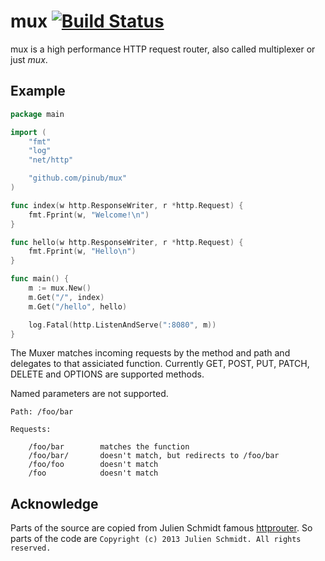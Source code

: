 # mux [![Build Status](https://semaphoreci.com/api/v1/dabio/mux/branches/master/shields_badge.svg)](https://semaphoreci.com/dabio/mux)

mux is a high performance HTTP request router, also called multiplexer or just _mux_.

## Example

```go
package main

import (
    "fmt"
    "log"
    "net/http"

    "github.com/pinub/mux"
)

func index(w http.ResponseWriter, r *http.Request) {
    fmt.Fprint(w, "Welcome!\n")
}

func hello(w http.ResponseWriter, r *http.Request) {
    fmt.Fprint(w, "Hello\n")
}

func main() {
    m := mux.New()
    m.Get("/", index)
    m.Get("/hello", hello)

    log.Fatal(http.ListenAndServe(":8080", m))
}
```

The Muxer matches incoming requests by the method and path and delegates to that assiciated function. Currently GET, POST, PUT, PATCH, DELETE and OPTIONS are supported methods.

Named parameters are not supported.

```
Path: /foo/bar

Requests:

    /foo/bar        matches the function
    /foo/bar/       doesn't match, but redirects to /foo/bar
    /foo/foo        doesn't match
    /foo            doesn't match
```

## Acknowledge

Parts of the source are copied from Julien Schmidt famous [httprouter](https://github.com/julienschmidt/httprouter). So parts of the code are `Copyright (c) 2013 Julien Schmidt. All rights reserved.`
